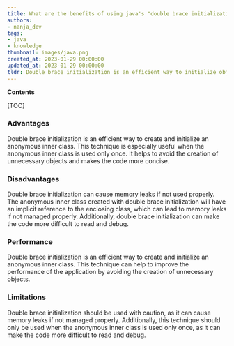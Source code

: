 ```yaml
---
title: What are the benefits of using java's "double brace initialization" technique?
authors:
- nanja_dev
tags:
- java
- knowledge
thumbnail: images/java.png
created_at: 2023-01-29 00:00:00
updated_at: 2023-01-29 00:00:00
tldr: Double brace initialization is an efficient way to initialize objects in Java, as it reduces the amount of code needed to initialize the object.
---
```


**Contents**

[TOC]

### Advantages 

Double brace initialization is an efficient way to create and initialize an anonymous inner class. This technique is especially useful when the anonymous inner class is used only once. It helps to avoid the creation of unnecessary objects and makes the code more concise.

### Disadvantages

Double brace initialization can cause memory leaks if not used properly. The anonymous inner class created with double brace initialization will have an implicit reference to the enclosing class, which can lead to memory leaks if not managed properly. Additionally, double brace initialization can make the code more difficult to read and debug.

### Performance 

Double brace initialization is an efficient way to create and initialize an anonymous inner class. This technique can help to improve the performance of the application by avoiding the creation of unnecessary objects.

### Limitations

Double brace initialization should be used with caution, as it can cause memory leaks if not managed properly. Additionally, this technique should only be used when the anonymous inner class is used only once, as it can make the code more difficult to read and debug.
